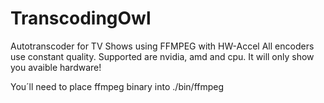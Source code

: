 # TranscodingOwl
Autotranscoder for TV Shows using FFMPEG with HW-Accel
All encoders use constant quality. Supported are nvidia, amd and cpu. It will only show you avaible hardware!

You´ll need to place ffmpeg binary into ./bin/ffmpeg
